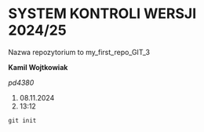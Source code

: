 # SYSTEM KONTROLI WERSJI 2024/25

Nazwa repozytorium to my_first_repo_GIT_3

**Kamil Wojtkowiak**

*pd4380*

1. 08.11.2024
2. 13:12

`git init`
